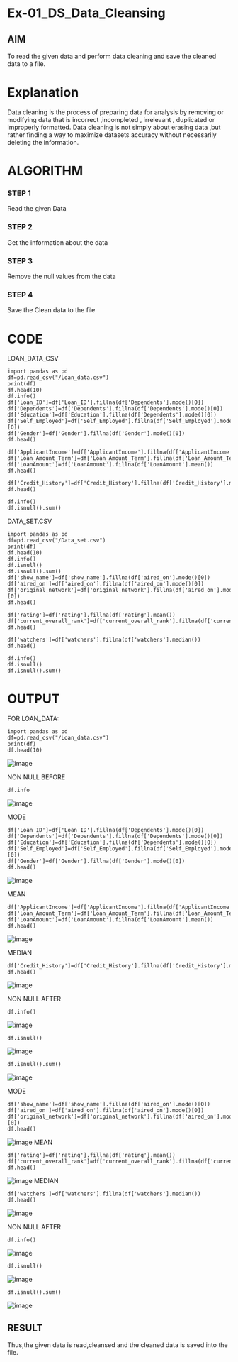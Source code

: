 # Ex-01_DS_Data_Cleansing


## AIM
To read the given data and perform data cleaning and save the cleaned data to a file. 

# Explanation
Data cleaning is the process of preparing data for analysis by removing or modifying data that is incorrect ,incompleted , irrelevant , duplicated or improperly formatted. 
Data cleaning is not simply about erasing data ,but rather finding a way to maximize datasets accuracy without necessarily deleting the information. 

# ALGORITHM
### STEP 1
Read the given Data
### STEP 2
Get the information about the data
### STEP 3
Remove the null values from the data
### STEP 4
Save the Clean data to the file

# CODE
LOAN_DATA_CSV
```
import pandas as pd
df=pd.read_csv("/Loan_data.csv")
print(df)
df.head(10)
df.info()
df['Loan_ID']=df['Loan_ID'].fillna(df['Dependents'].mode()[0])
df['Dependents']=df['Dependents'].fillna(df['Dependents'].mode()[0])
df['Education']=df['Education'].fillna(df['Dependents'].mode()[0])
df['Self_Employed']=df['Self_Employed'].fillna(df['Self_Employed'].mode()[0])
df['Gender']=df['Gender'].fillna(df['Gender'].mode()[0])
df.head()

df['ApplicantIncome']=df['ApplicantIncome'].fillna(df['ApplicantIncome'].mean())
df['Loan_Amount_Term']=df['Loan_Amount_Term'].fillna(df['Loan_Amount_Term'].mean())
df['LoanAmount']=df['LoanAmount'].fillna(df['LoanAmount'].mean())
df.head()

df['Credit_History']=df['Credit_History'].fillna(df['Credit_History'].median())
df.head()

df.info()
df.isnull().sum()
```

DATA_SET.CSV
```
import pandas as pd
df=pd.read_csv("/Data_set.csv")
print(df)
df.head(10)
df.info()
df.isnull()
df.isnull().sum()
df['show_name']=df['show_name'].fillna(df['aired_on'].mode()[0])
df['aired_on']=df['aired_on'].fillna(df['aired_on'].mode()[0])
df['original_network']=df['original_network'].fillna(df['aired_on'].mode()[0])
df.head()

df['rating']=df['rating'].fillna(df['rating'].mean())
df['current_overall_rank']=df['current_overall_rank'].fillna(df['current_overall_rank'].mean())
df.head()

df['watchers']=df['watchers'].fillna(df['watchers'].median())
df.head()

df.info()
df.isnull()
df.isnull().sum()
```

# OUTPUT
FOR LOAN_DATA:
```
import pandas as pd
df=pd.read_csv("/Loan_data.csv")
print(df)
df.head(10)
```

![image](https://github.com/Keerthanasampathkumar/ODD2023-Datascience-Ex01/assets/119477890/5beba759-64ab-4dae-9f56-f2c652effae8)

NON NULL BEFORE
```
df.info
```
![image](https://github.com/Keerthanasampathkumar/ODD2023-Datascience-Ex01/assets/119477890/ddd129d1-64f0-43df-9909-9261ae057ccd)

MODE
```
df['Loan_ID']=df['Loan_ID'].fillna(df['Dependents'].mode()[0])
df['Dependents']=df['Dependents'].fillna(df['Dependents'].mode()[0])
df['Education']=df['Education'].fillna(df['Dependents'].mode()[0])
df['Self_Employed']=df['Self_Employed'].fillna(df['Self_Employed'].mode()[0])
df['Gender']=df['Gender'].fillna(df['Gender'].mode()[0])
df.head()
```
![image](https://github.com/Keerthanasampathkumar/ODD2023-Datascience-Ex01/assets/119477890/cf59458b-b912-4f99-af53-9f73cf9b89f7)

MEAN
```
df['ApplicantIncome']=df['ApplicantIncome'].fillna(df['ApplicantIncome'].mean())
df['Loan_Amount_Term']=df['Loan_Amount_Term'].fillna(df['Loan_Amount_Term'].mean())
df['LoanAmount']=df['LoanAmount'].fillna(df['LoanAmount'].mean())
df.head()
```

![image](https://github.com/Keerthanasampathkumar/ODD2023-Datascience-Ex01/assets/119477890/a07c9f97-0d11-40c1-8fa8-04f0ea61a96f)

MEDIAN
```
df['Credit_History']=df['Credit_History'].fillna(df['Credit_History'].median())
df.head()
```
![image](https://github.com/Keerthanasampathkumar/ODD2023-Datascience-Ex01/assets/119477890/b7e85da6-8d84-4113-8195-3f8479de4a09)

NON NULL AFTER
```
df.info()
```
![image](https://github.com/Keerthanasampathkumar/ODD2023-Datascience-Ex01/assets/119477890/4ca7de59-09dc-44c8-9c33-f9f378daee2d)

```
df.isnull()
```
![image](https://github.com/Keerthanasampathkumar/ODD2023-Datascience-Ex01/assets/119477890/d01afd2a-2368-40df-aef7-1c66c4443f87)

```
df.isnull().sum()
```
![image](https://github.com/Keerthanasampathkumar/ODD2023-Datascience-Ex01/assets/119477890/5e448f6b-d94c-4670-a8bf-186155958851)

MODE
```
df['show_name']=df['show_name'].fillna(df['aired_on'].mode()[0])
df['aired_on']=df['aired_on'].fillna(df['aired_on'].mode()[0])
df['original_network']=df['original_network'].fillna(df['aired_on'].mode()[0])
df.head()
```
![image](https://github.com/Keerthanasampathkumar/ODD2023-Datascience-Ex01/assets/119477890/6b0d6b85-2994-4e05-bb35-6dfea0411390)
MEAN
```
df['rating']=df['rating'].fillna(df['rating'].mean())
df['current_overall_rank']=df['current_overall_rank'].fillna(df['current_overall_rank'].mean())
df.head()
```
![image](https://github.com/Keerthanasampathkumar/ODD2023-Datascience-Ex01/assets/119477890/752263f7-7679-4504-a60a-b4e5d59a49e5)
MEDIAN
```
df['watchers']=df['watchers'].fillna(df['watchers'].median())
df.head()
```
![image](https://github.com/Keerthanasampathkumar/ODD2023-Datascience-Ex01/assets/119477890/300ef0ca-1412-4807-82ae-8c55dd3e5125)

NON NULL AFTER
```
df.info()
```
![image](https://github.com/Keerthanasampathkumar/ODD2023-Datascience-Ex01/assets/119477890/21753c4a-de37-490f-8c42-1f7bae4f57f3)

```
df.isnull()
```
![image](https://github.com/Keerthanasampathkumar/ODD2023-Datascience-Ex01/assets/119477890/40d74b64-1a0b-4c10-9ed3-ce156011aaa0)

```
df.isnull().sum()
```
![image](https://github.com/Keerthanasampathkumar/ODD2023-Datascience-Ex01/assets/119477890/89f9f4d3-df2d-43bc-8486-82cc8f7dcf5d)

## RESULT
Thus,the given data is read,cleansed and the cleaned data is saved into the file.
